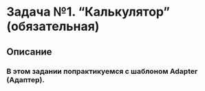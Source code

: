 # Задача №1. “Калькулятор” (обязательная)
## Описание

### В этом задании попрактикуемся с шаблоном Adapter (Адаптер).